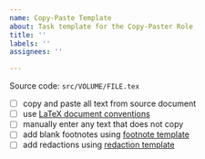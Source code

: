 ```yaml
---
name: Copy-Paste Template
about: Task template for the Copy-Paster Role
title: ''
labels: ''
assignees: ''

---
```


Source code: `src/VOLUME/FILE.tex`

- [ ] copy and paste all text from source document
- [ ] use [LaTeX document conventions](https://github.com/iandennismiller/mueller-report#document-source-code-conventions)
- [ ] manually enter any text that does not copy
- [ ] add blank footnotes using [footnote template](https://github.com/iandennismiller/mueller-report#footnote-template)
- [ ] add redactions using [redaction template](https://github.com/iandennismiller/mueller-report#redacting-template)
